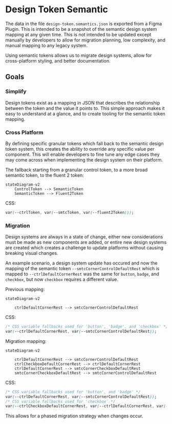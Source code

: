 # Design Token Semantic

The data in the file `design-token.semantics.json` is exported from a Figma Plugin<!-- TODO: link to figma plugin -->. This is intended to be a snapshot of the semantic design system mapping at any given time. This is not intended to be updated except manually by developers to allow for migration planning, low complexity, and manual mapping to any legacy system.

Using semantic tokens allows us to migrate design systems, allow for cross-platform styling, and better documentation.

## Goals

### Simplify

Design tokens exist as a mapping in JSON that describes the relationship between the token and the value it points to. This simple approach makes it easy to understand at a glance, and to create tooling for the semantic token mapping.

### Cross Platform

By defining specific granular tokens which fall back to the semantic design token system, this creates the ability to override any specific value per component. This will enable developers to fine tune any edge cases they may come across when implementing the design system on their platform.

The fallback starting from a granular control token, to a more broad semantic token, to the fluent 2 token:

```mermaid
stateDiagram-v2
    ControlToken --> SemanticToken
    SemanticToken --> Fluent2Token
```

CSS:

```css
var(--ctrlToken, var(--smtcToken, var(--fluent2Token)));
```

### Migration

Design systems are always in a state of change, either new considerations must be made as new components are added, or entire new design systems are created which creates a challenge to update platforms without causing breaking visual changes.

An example scenario, a design system update has occured and now the mapping of the semantic token `--smtcCornerControlDefaultRest` which is mapped to `--ctrlDefaultCornerRest` was the same for `button`, `badge`, and `checkbox`, but now `checkbox` requires a different value.

Previous mapping:

```mermaid
stateDiagram-v2

    ctrlDefaultCornerRest --> smtcCornerControlDefaultRest
```

CSS:

```css
/* CSS variable fallbacks used for 'button', 'badge', and 'checkbox' */
var(--ctrlDefaultCornerRest, var(--smtcCornerControlDefaultRest));
```

Migration mapping:

```mermaid
stateDiagram-v2

    ctrlDefaultCornerRest --> smtcCornerControlDefaultRest
    ctrlCheckboxDefaultCornerRest --> ctrlDefaultCornerRest
    ctrlDefaultCornerRest --> smtcCornerCheckboxDefaultRest
    smtcCornerCheckboxDefaultRest --> smtcCornerControlDefaultRest
```

CSS:

```css
/* CSS variable fallbacks used for 'button', and 'badge' */
var(--ctrlDefaultCornerRest, var(--smtcCornerControlDefaultRest));
/* CSS variable fallbacks used for 'checkbox' */
var(--ctrlCheckboxDefaultCornerRest, var(--ctrlDefaultCornerRest, var(--smtcCornerCheckboxDefaultRest, var(--smtcCornerControlDefaultRest))));
```

This allows for a phased migration strategy when changes occur.
